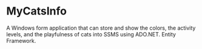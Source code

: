 # MyCatsInfo
A Windows form application that can store and show the colors, the activity levels, and the playfulness of cats into SSMS using ADO.NET. Entity Framework. 
